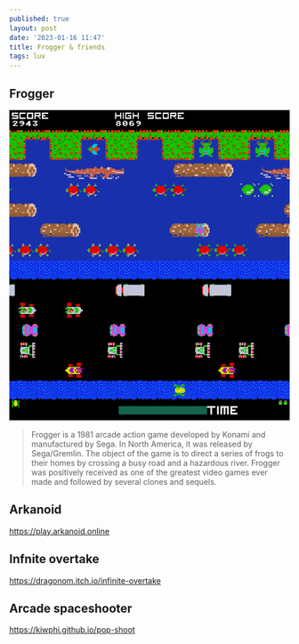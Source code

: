 ```yaml
---
published: true
layout: post
date: '2023-01-16 11:47'
title: Frogger & friends
tags: luv 
---
```

## Frogger

<a href="https://froggerclassic.appspot.com"><img src="/media/frogg.png"></a>  

> Frogger is a 1981 arcade action game developed by Konami and manufactured by Sega. In North America, it was released by Sega/Gremlin. The object of the game is to direct a series of frogs to their homes by crossing a busy road and a hazardous river.
> Frogger was positively received as one of the greatest video games ever made and followed by several clones and sequels.

## Arkanoid

<https://play.arkanoid.online>

## Infnite overtake

<https://dragonom.itch.io/infinite-overtake>

## Arcade spaceshooter

<https://kiwphi.github.io/pop-shoot>
